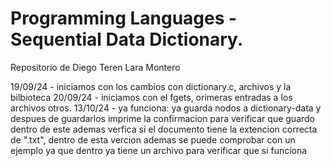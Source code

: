 # Programming Languages - Sequential Data Dictionary.

Repositorio de Diego Teren Lara Montero

19/09/24 - iniciamos con los cambios con dictionary.c, archivos y la bilbioteca
20/09/24 - iniciamos con el fgets, orimeras entradas a los archivos otros.
13/10/24 - ya funciona: ya guarda nodos a dictionary-data y despues de guardarlos imprime la confirmacion para verificar que guardo dentro de este
ademas verfica si el documento tiene la extencion correcta de ".txt", dentro de esta vercion ademas se puede comprobar con un ejemplo ya que dentro ya tiene un archivo
para verificar que si funciona
